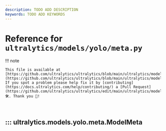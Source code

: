 ```yaml
---
description: TODO ADD DESCRIPTION
keywords: TODO ADD KEYWORDS
---
```


# Reference for `ultralytics/models/yolo/meta.py`

!!! note

    This file is available at [https://github.com/ultralytics/ultralytics/blob/main/ultralytics/models/yolo/meta.py](https://github.com/ultralytics/ultralytics/blob/main/ultralytics/models/yolo/meta.py). If you spot a problem please help fix it by [contributing](https://docs.ultralytics.com/help/contributing/) a [Pull Request](https://github.com/ultralytics/ultralytics/edit/main/ultralytics/models/yolo/meta.py) 🛠️. Thank you 🙏!

<br>

## ::: ultralytics.models.yolo.meta.ModelMeta

<br><br>
